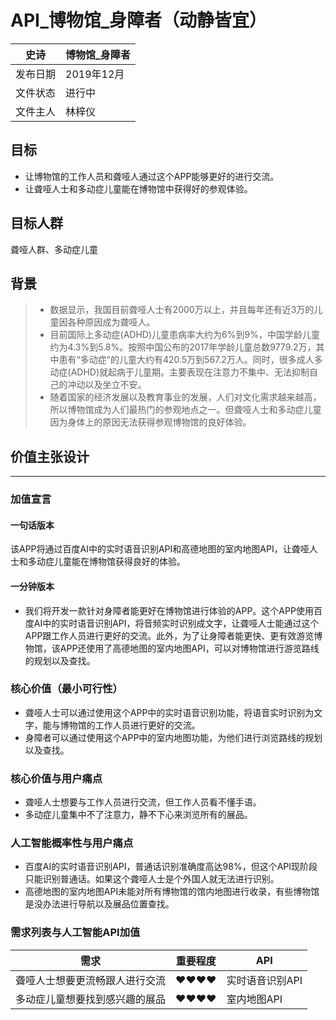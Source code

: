 # API_博物馆_身障者（动静皆宜）
| 史诗      | 博物馆_身障者 |
| ------------ | ------------- |
| 发布日期     | 2019年12月    |
| 文件状态     | 进行中        |
| 文件主人     | 林梓仪        |

## 目标
- 让博物馆的工作人员和聋哑人通过这个APP能够更好的进行交流。
- 让聋哑人士和多动症儿童能在博物馆中获得好的参观体验。

## 目标人群
聋哑人群、多动症儿童

## 背景
> - 数据显示，我国目前聋哑人士有2000万以上，并且每年还有近3万的儿童因各种原因成为聋哑人。
> - 目前国际上多动症(ADHD)儿童患病率大约为6%到9%，中国学龄儿童约为4.3%到5.8%。按照中国公布的2017年学龄儿童总数9779.2万，其中患有“多动症”的儿童大约有420.5万到567.2万人。同时，很多成人多动症(ADHD)就起病于儿童期。主要表现在注意力不集中、无法抑制自己的冲动以及坐立不安。
> - 随着国家的经济发展以及教育事业的发展，人们对文化需求越来越高，所以博物馆成为人们最热门的参观地点之一。但聋哑人士和多动症儿童因为身体上的原因无法获得参观博物馆的良好体验。

## 价值主张设计
****
### 加值宣言
#### 一句话版本
该APP将通过百度AI中的实时语音识别API和高德地图的室内地图API，让聋哑人士和多动症儿童能在博物馆获得良好的体验。

#### 一分钟版本
- 我们将开发一款针对身障者能更好在博物馆进行体验的APP。这个APP使用百度AI中的实时语音识别API，将音频实时识别成文字，让聋哑人士能通过这个APP跟工作人员进行更好的交流。此外，为了让身障者能更快、更有效游览博物馆，该APP还使用了高德地图的室内地图API，可以对博物馆进行游览路线的规划以及查找。

### 核心价值（最小可行性）
- 聋哑人士可以通过使用这个APP中的实时语音识别功能，将语音实时识别为文字，能与博物馆的工作人员进行更好的交流。
- 身障者可以通过使用这个APP中的室内地图功能，为他们进行浏览路线的规划以及查找。

### 核心价值与用户痛点
- 聋哑人士想要与工作人员进行交流，但工作人员看不懂手语。
- 多动症儿童集中不了注意力，静不下心来浏览所有的展品。

### 人工智能概率性与用户痛点
- 百度AI的实时语音识别API，普通话识别准确度高达98%，但这个API现阶段只能识别普通话。如果这个聋哑人士是个外国人就无法进行识别。
- 高德地图的室内地图API未能对所有博物馆的馆内地图进行收录，有些博物馆是没办法进行导航以及展品位置查找。

### 需求列表与人工智能API加值
| 需求                     | 重要程度 | API               |
| ------------------------ | -------- | ----------------- |
| 聋哑人士想要更流畅跟人进行交流| ♥♥♥♥   | 实时语音识别API |
| 多动症儿童想要找到感兴趣的展品 | ♥♥♥♥   | 室内地图API  |
